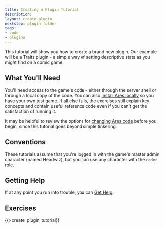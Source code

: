```yaml
---
title: Creating a Plugin Tutorial
description:
layout: create-plugin
nextstep: plugin-folder
tags: 
- code
- plugins
---
```


This tutorial will show you how to create a brand new plugin.  Our example will be a Traits plugin - a simple way of setting descriptive stats as you might find on a comic game.

## What You'll Need

You'll need access to the game's code - either through the server shell or through a local copy of the code.  You can also [install Ares locally](/tutorials/code/local-setup) so you have your own test game.  If all else fails, the exercises still explain key concepts and contain useful reference code even if you can't get the satisfaction of running it.

It may be helpful to review the options for [changing Ares code](/tutorials/code/overview) before you begin, since this tutorial goes beyond simple tinkering.

## Conventions

These tutorials assume that you're logged in with the game's master admin character (named Headwiz), but you can use any character with the `coder` role.

## Getting Help

If at any point you run into trouble, you can [Get Help](/feedback).

## Exercises

{{>create_plugin_tutorial}}
